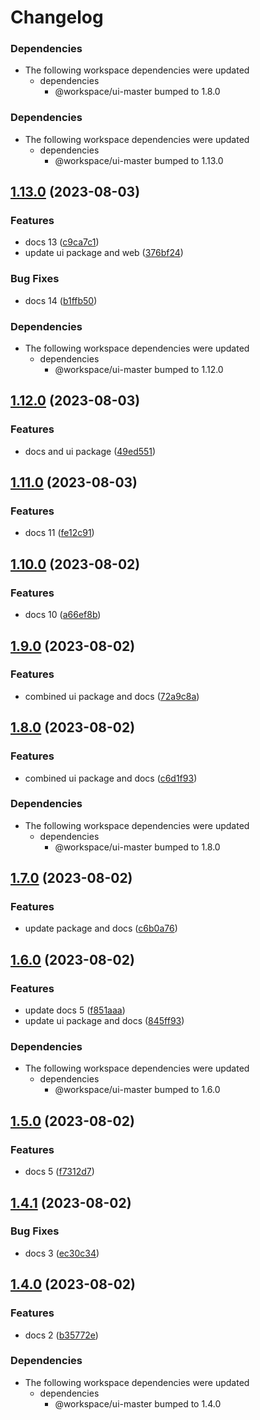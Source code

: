 # Changelog

### Dependencies

* The following workspace dependencies were updated
  * dependencies
    * @workspace/ui-master bumped to 1.8.0

### Dependencies

* The following workspace dependencies were updated
  * dependencies
    * @workspace/ui-master bumped to 1.13.0

## [1.13.0](https://github.com/alojzy231/release-please-playground/compare/docs-panel-v1.12.0...docs-panel-v1.13.0) (2023-08-03)


### Features

* docs 13 ([c9ca7c1](https://github.com/alojzy231/release-please-playground/commit/c9ca7c175e531dfaf7d563dfbb7ed87f7777bed2))
* update ui package and web ([376bf24](https://github.com/alojzy231/release-please-playground/commit/376bf24cf1868d6243c9004f84ac772424d720bf))


### Bug Fixes

* docs 14 ([b1ffb50](https://github.com/alojzy231/release-please-playground/commit/b1ffb50a41bc85969e45e8f304e293a1a4e81451))


### Dependencies

* The following workspace dependencies were updated
  * dependencies
    * @workspace/ui-master bumped to 1.12.0

## [1.12.0](https://github.com/alojzy231/release-please-playground/compare/docs-panel-v1.11.0...docs-panel-v1.12.0) (2023-08-03)


### Features

* docs and ui package ([49ed551](https://github.com/alojzy231/release-please-playground/commit/49ed5518c856f86dccc5d7cb77fcf790aadebd7a))

## [1.11.0](https://github.com/alojzy231/release-please-playground/compare/docs-panel-v1.10.0...docs-panel-v1.11.0) (2023-08-03)


### Features

* docs 11 ([fe12c91](https://github.com/alojzy231/release-please-playground/commit/fe12c91b4c0cb26dc877ec6815ddc4b3a2f45492))

## [1.10.0](https://github.com/alojzy231/release-please-playground/compare/docs-panel-v1.9.0...docs-panel-v1.10.0) (2023-08-02)


### Features

* docs 10 ([a66ef8b](https://github.com/alojzy231/release-please-playground/commit/a66ef8b92af29ee199a7dc35e4c97cafda399467))

## [1.9.0](https://github.com/alojzy231/release-please-playground/compare/docs-panel-v1.8.1...docs-panel-v1.9.0) (2023-08-02)


### Features

* combined ui package and docs ([72a9c8a](https://github.com/alojzy231/release-please-playground/commit/72a9c8a72a6e63d063b565de3c8683f3a5c5300f))

## [1.8.0](https://github.com/alojzy231/release-please-playground/compare/docs-panel-v1.7.0...docs-panel-v1.8.0) (2023-08-02)


### Features

* combined ui package and docs ([c6d1f93](https://github.com/alojzy231/release-please-playground/commit/c6d1f937636cb848dae1ef9dc04def83c0a5b656))


### Dependencies

* The following workspace dependencies were updated
  * dependencies
    * @workspace/ui-master bumped to 1.8.0

## [1.7.0](https://github.com/alojzy231/release-please-playground/compare/docs-panel-v1.6.0...docs-panel-v1.7.0) (2023-08-02)


### Features

* update package and docs ([c6b0a76](https://github.com/alojzy231/release-please-playground/commit/c6b0a763aeb04a0478a62232e2ecc41dd10ebef6))

## [1.6.0](https://github.com/alojzy231/release-please-playground/compare/docs-panel-v1.5.0...docs-panel-v1.6.0) (2023-08-02)


### Features

* update docs 5 ([f851aaa](https://github.com/alojzy231/release-please-playground/commit/f851aaa8a3c5239993cabe3ebd7f20e0601307d9))
* update ui package and docs ([845ff93](https://github.com/alojzy231/release-please-playground/commit/845ff930b0dd54f49463a2832a52f77b4ccbd55c))


### Dependencies

* The following workspace dependencies were updated
  * dependencies
    * @workspace/ui-master bumped to 1.6.0

## [1.5.0](https://github.com/alojzy231/release-please-playground/compare/docs-panel-v1.4.1...docs-panel-v1.5.0) (2023-08-02)


### Features

* docs 5 ([f7312d7](https://github.com/alojzy231/release-please-playground/commit/f7312d72de042a6ed4e880cd711891ad314ec7c0))

## [1.4.1](https://github.com/alojzy231/release-please-playground/compare/docs-panel-v1.4.0...docs-panel-v1.4.1) (2023-08-02)


### Bug Fixes

* docs 3 ([ec30c34](https://github.com/alojzy231/release-please-playground/commit/ec30c348c5a8d584fff2b997fe1c536cf4b8984a))

## [1.4.0](https://github.com/alojzy231/release-please-playground/compare/docs-panel-v1.3.0...docs-panel-v1.4.0) (2023-08-02)


### Features

* docs 2 ([b35772e](https://github.com/alojzy231/release-please-playground/commit/b35772e495e85a8ea6c97c4adfa2b4afb44d6229))


### Dependencies

* The following workspace dependencies were updated
  * dependencies
    * @workspace/ui-master bumped to 1.4.0
